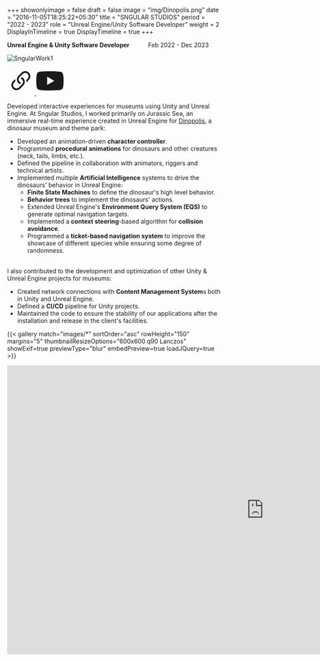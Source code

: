 +++
showonlyimage = false
draft = false
image = "img/Dinopolis.png"
date = "2016-11-05T18:25:22+05:30"
title = "SNGULAR STUDIOS"
period = "2022 - 2023"
role = "Unreal Engine/Unity Software Developer"
weight = 2
DisplayInTimeline = true
DisplayTimeline = true
+++

**Unreal Engine & Unity Software Developer** &emsp;&emsp;&nbsp;&nbsp; Feb 2022 - Dec 2023  

![SngularWork1](/img/SngularWork1.png?w=1000&c=work-header)
  
<div class="platforms">
<a href="https://cultura.acciona.com/projects/mar-jurasico-dinopolis" class="platform-logo" target="_blank">
	<svg xmlns="http://www.w3.org/2000/svg" width="64" height="64" fill="currentColor" class="bi bi-link-45deg" viewBox="0 0 16 16">
	  <path d="M4.715 6.542 3.343 7.914a3 3 0 1 0 4.243 4.243l1.828-1.829A3 3 0 0 0 8.586 5.5L8 6.086a1 1 0 0 0-.154.199 2 2 0 0 1 .861 3.337L6.88 11.45a2 2 0 1 1-2.83-2.83l.793-.792a4 4 0 0 1-.128-1.287z"/>
	  <path d="M6.586 4.672A3 3 0 0 0 7.414 9.5l.775-.776a2 2 0 0 1-.896-3.346L9.12 3.55a2 2 0 1 1 2.83 2.83l-.793.792c.112.42.155.855.128 1.287l1.372-1.372a3 3 0 1 0-4.243-4.243z"/>
	</svg>
</a>

<a href="https://www.youtube.com/watch?v=204b_HCMTjg" class="platform-logo" target="_blank">
	<svg xmlns="http://www.w3.org/2000/svg" width="64" height="64" fill="currentColor" class="bi bi-youtube" viewBox="0 0 16 16">
	  <path d="M8.051 1.999h.089c.822.003 4.987.033 6.11.335a2.01 2.01 0 0 1 1.415 1.42c.101.38.172.883.22 1.402l.01.104.022.26.008.104c.065.914.073 1.77.074 1.957v.075c-.001.194-.01 1.108-.082 2.06l-.008.105-.009.104c-.05.572-.124 1.14-.235 1.558a2.01 2.01 0 0 1-1.415 1.42c-1.16.312-5.569.334-6.18.335h-.142c-.309 0-1.587-.006-2.927-.052l-.17-.006-.087-.004-.171-.007-.171-.007c-1.11-.049-2.167-.128-2.654-.26a2.01 2.01 0 0 1-1.415-1.419c-.111-.417-.185-.986-.235-1.558L.09 9.82l-.008-.104A31 31 0 0 1 0 7.68v-.123c.002-.215.01-.958.064-1.778l.007-.103.003-.052.008-.104.022-.26.01-.104c.048-.519.119-1.023.22-1.402a2.01 2.01 0 0 1 1.415-1.42c.487-.13 1.544-.21 2.654-.26l.17-.007.172-.006.086-.003.171-.007A100 100 0 0 1 7.858 2zM6.4 5.209v4.818l4.157-2.408z"/>
	</svg>
</a>
</div>
  
  
Developed interactive experiences for museums using Unity and Unreal Engine. At Sngular Studios, I worked primarily on Jurassic Sea, an immersive real-time experience created in 
Unreal Engine for [Dinopolis](https://www.dinopolis.com/), a dinosaur museum and theme park:

* Developed an animation-driven **character controller**.
* Programmed **procedural animations** for dinosaurs and other creatures (neck, tails, limbs, etc.).
* Defined the pipeline in collaboration with animators, riggers and technical artists.
* Implemented multiple **Artificial Intelligence** systems to drive the dinosaurs' behavior in Unreal Engine:
  * **Finite State Machines** to define the dinosaur's high level behavior.
  * **Behavior trees**  to implement the dinosaurs' actions.
  * Extended Unreal Engine's **Environment Query System (EQS)** to generate optimal navigation targets.
  * Implemented a **context steering**-based algorithm for **collision avoidance**.
  * Programmed a **ticket-based navigation system** to improve the showcase of different species while ensuring some degree of randomness.
<!-- -->
    
</br> I also contributed to the development and optimization of other Unity & Unreal Engine projects for museums:
* Created network connections with **Content Management System**s both in Unity and Unreal Engine.
* Defined a **CI/CD** pipeline for Unity projects.
* Maintained the code to ensure the stability of our applications after the installation and release in the client's facilities.

{{< gallery match="images/*" sortOrder="asc" rowHeight="150" margins="5" thumbnailResizeOptions="600x600 q90 Lanczos" showExif=true previewType="blur" embedPreview=true loadJQuery=true >}}
  
  
<iframe class="video" width="1200" height="675" src="https://www.youtube.com/embed/aoEisM0cG7U?si=9qWZn5zQXktBiF7w" title="YouTube video player" frameborder="0" allow="accelerometer; autoplay; clipboard-write; encrypted-media; gyroscope; picture-in-picture; web-share" referrerpolicy="strict-origin-when-cross-origin" allowfullscreen></iframe>